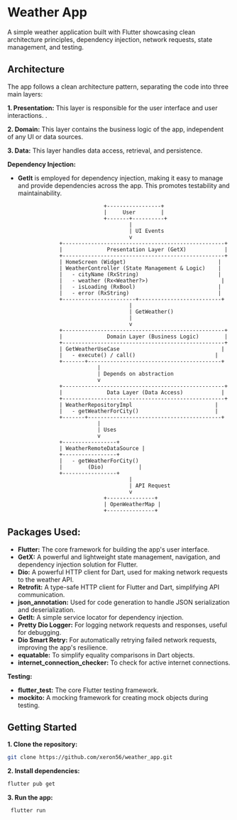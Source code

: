 # Weather App 

A simple weather application built with Flutter showcasing clean architecture principles, dependency injection, network requests, state management, and testing.

## Architecture 

The app follows a clean architecture pattern, separating the code into three main layers:

**1. Presentation:** This layer is responsible for the user interface and user interactions.
.

**2. Domain:** This layer contains the business logic of the app, independent of any UI or data sources.


**3. Data:** This layer handles data access, retrieval, and persistence.

  

**Dependency Injection:**

- **GetIt** is employed for dependency injection, making it easy to manage and provide dependencies across the app. This promotes testability and maintainability.

                                 +-----------------+
                                 |     User        |
                                 +-------+----------+
                                         |
                                         | UI Events
                                         v
                   +---------------------------------------------------+
                   |              Presentation Layer (GetX)            |
                   +---------------------------------------------------+
                   | HomeScreen (Widget)                             |
                   | WeatherController (State Management & Logic)    |
                   |   - cityName (RxString)                         |
                   |   - weather (Rx<Weather?>)                       |
                   |   - isLoading (RxBool)                          |
                   |   - error (RxString)                            |
                   +-----------------------+--------------------------+
                                         |
                                         | GetWeather()
                                         |
                                         v
                   +---------------------------------------------------+
                   |              Domain Layer (Business Logic)        |
                   +---------------------------------------------------+
                   | GetWeatherUseCase                                |
                   |   - execute() / call()                         |
                   +-------+------------------------------------------+
                               |
                               | Depends on abstraction
                               v
                   +---------------------------------------------------+
                   |              Data Layer (Data Access)            |
                   +---------------------------------------------------+
                   | WeatherRepositoryImpl                          |
                   |   - getWeatherForCity()                        |
                   +-------+------------------------------------------+
                               |
                               | Uses
                               v
                   +-----------------+     
                   | WeatherRemoteDataSource |   
                   +-----------------+     
                   |   - getWeatherForCity()  
                   |        (Dio)           |   
                   +-----------------+     
                                         |
                                         | API Request
                                         v
                                 +---------------+
                                 | OpenWeatherMap |
                                 +---------------+ 

## Packages Used:

- **Flutter:** The core framework for building the app's user interface.
- **GetX:** A powerful and lightweight state management, navigation, and dependency injection solution for Flutter. 
- **Dio:** A powerful HTTP client for Dart, used for making network requests to the weather API.
- **Retrofit:** A type-safe HTTP client for Flutter and Dart, simplifying API communication.
- **json_annotation:**  Used for code generation to handle JSON serialization and deserialization. 
- **GetIt:** A simple service locator for dependency injection.
- **Pretty Dio Logger:** For logging network requests and responses, useful for debugging.
- **Dio Smart Retry:** For automatically retrying failed network requests, improving the app's resilience.
- **equatable:**  To simplify equality comparisons in Dart objects.
- **internet_connection_checker:**  To check for active internet connections.

**Testing:**

- **flutter_test:** The core Flutter testing framework.
- **mockito:**  A mocking framework for creating mock objects during testing. 


## Getting Started

**1. Clone the repository:**

   ```bash
   git clone https://github.com/xeron56/weather_app.git
   ```

**2. Install dependencies:**

  ```bash
  flutter pub get
  ```

**3. Run the app:**

 ```bash
  flutter run
```  

 


